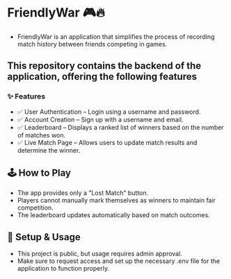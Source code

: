 # FriendlyWar 🎮🔥

- FriendlyWar is an application that simplifies the process of recording match history between friends competing in games.

## This repository contains the backend of the application, offering the following features

### ✨ Features

- ✅ User Authentication – Login using a username and password.
- ✅ Account Creation – Sign up with a username and email.
- ✅ Leaderboard – Displays a ranked list of winners based on the number of matches won.
- ✅ Live Match Page – Allows users to update match results and determine the winner.

## 🕹️ How to Play

- The app provides only a "Lost Match" button.
- Players cannot manually mark themselves as winners to maintain fair competition.
- The leaderboard updates automatically based on match outcomes.

## 🔧 Setup & Usage

- This project is public, but usage requires admin approval.
- Make sure to request access and set up the necessary .env file for the application to function properly.

